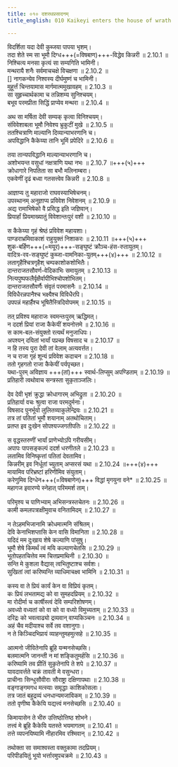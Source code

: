 ```yaml
---
title: ०१० दशरथप्रसादनम्
title_english: 010 Kaikeyi enters the house of wrath

---
```

<div class="audioEmbed"  caption="श्रीराम-हरिसीताराममूर्ति-घनपाठिभ्यां वचनम्" src="https://archive.org/download/Ramayana-recitation-Sriram-harisItArAmamUrti-Ghanapaati-v2/Kanda_2/Kanda_2_AYK-010-Dasharatha_Pradhanaa.mp3"></div>

  
विदर्शिता यदा देवी कुब्जया पापया भृशम्।  
तदा शेते स्म सा भूमौ दिग्ध+++(=विषबाण)+++-विद्धेव किन्नरी ॥ 2.10.1 ॥   
निश्चित्य मनसा कृत्यं सा सम्यगिति भामिनी।  
मन्थरायै शनैः सर्वमाचचक्षे विचक्षणा ॥ 2.10.2 ॥   
[]
नागकन्येव निश्वस्य दीर्घमुष्णं च भामिनी।  
मुहूर्त्तं चिन्तयामास मार्गमात्ममुखावहम् ॥ 2.10.3 ॥   
सा सुहृच्चार्थकामा च तन्निशम्य सुनिश्चयम्।  
बभूव परमप्रीता सिद्धिं प्राप्येव मन्थरा ॥ 2.10.4 ॥   

अथ सा मर्षिता देवी सम्यक् कृत्वा विनिश्चयम्।  
संविवेशाबला भूमौ निवेश्य भ्रुकुटीं मुखे ॥ 2.10.5 ॥   
ततश्चित्राणि माल्यानि दिव्यान्याभरणानि च।  
अपविद्धानि कैकेय्या तानि भूमिं प्रपेदिरे ॥ 2.10.6 ॥   

तया तान्यपविद्धानि माल्यान्याभरणानि च।  
अशोभयन्त वसुधां नक्षत्राणि यथा नभः ॥ 2.10.7 ॥+++(५)+++   
क्रोधागारे निपतिता सा बभौ मलिनाम्बरा।  
एकवेणीं दृढं बध्वा गतसत्त्वेव किन्नरी ॥ 2.10.8 ॥   

आज्ञाप्य तु महाराजो राघवस्याभिषेचनम्।  
उपस्थानम् अनुज्ञाप्य प्रविवेश निवेशनम् ॥ 2.10.9 ॥   
अद्य रामाभिषेको वै प्रसिद्ध इति जज्ञिवान्।  
प्रियार्हां प्रियमाख्यातुं विवेशान्तःपुरं वशी ॥ 2.10.10 ॥   

स कैकेय्या गृहं श्रेष्ठं प्रविवेश महायशाः।  
पाण्डराभ्रमिवाकाशं राहुयुक्तं निशाकरः ॥ 2.10.11 ॥+++(५)+++   
शुक-बर्हिण+++(=मयूर)+++-सङ्घुष्टं क्रौञ्च-हंस-रुतायुतम्।  
वादित्र-रव-सङ्घुष्टं कुब्जा-वामनिका-युतम्+++(४)+++ ॥ 2.10.12 ॥   
लतागृहैश्चित्रगृहैश् चम्पकाशोकशोभितैः।  
दान्तराजतसौवर्ण-वेदिकाभिः समायुतम् ॥ 2.10.13 ॥   
नित्यपुष्पफलैर्वृक्षैर्वापीभिश्चोपशोभितम्।  
दान्तराजतसौवर्णैः संवृतं परमासनैः ॥ 2.10.14 ॥   
विविधैरन्नपानैश्च भक्ष्यैश्च विविधैरपि।  
उपपन्नं महार्हैश्च भूषितैस्त्रिदिवोपमम् ॥ 2.10.15 ॥   

तत् प्रविश्य महाराजः स्वमन्तःपुरम् ऋद्धिमत्।  
न ददर्श प्रियां राजा कैकेयीं शयनोत्तमे ॥ 2.10.16 ॥   
स काम-बल-संयुक्तो रत्यर्थं मनुजाधिपः।  
अपश्यन् दयितां भार्यां पप्रच्छ विषसाद च ॥ 2.10.17 ॥   
न हि तस्य पुरा देवी तां वेलाम् अत्यवर्त्तत।  
न च राजा गृहं शून्यं प्रविवेश कदाचन ॥ 2.10.18 ॥   
ततो गृहगतो राजा कैकेयीं पर्यपृच्छत।  
यथा-पुरम् अविज्ञाय +++(तां)+++ स्वार्थ-लिप्सुम् अपण्डिताम् ॥ 2.10.19 ॥   
प्रतिहारी त्वथोवाच सन्त्रस्ता सुकृताञ्जलिः।  

देव देवी भृशं क्रुद्धा क्रोधागारम् अभिद्रुता ॥ 2.10.20 ॥   
प्रतिहार्या वचः श्रुत्वा राजा परमदुर्मनाः।  
विषसाद पुनर्भूयो लुलितव्याकुलेन्द्रियः ॥ 2.10.21 ॥   
तत्र तां पतितां भूमौ शयानाम् अतथोचिताम्।  
प्रतप्त इव दुःखेन सोपश्यज्जगतीपतिः ॥ 2.10.22 ॥   

स वृद्धस्तरुणीं भार्यां प्राणेभ्योऽपि गरीयसीम्।  
अपापः पापसङ्कल्पं ददर्श धरणीतले ॥ 2.10.23 ॥   
लतामिव विनिष्कृत्तां पतितां देवतामिव।  
किन्नरीम् इव निर्धूतां च्युताम् अप्सरसं यथा ॥ 2.10.24 ॥+++(४)+++   
मायामिव परिभ्रष्टां हरिणीमिव संयुताम्।  
करेणुमिव दिग्धेन+++(=विषबाणेन)+++ विद्धां मृगयुना वने\* ॥ 2.10.25 ॥   
महागज इवारण्ये स्नेहात् परिममर्श ताम्।  

परिमृश्य च पाणिभ्याम् अभिसन्त्रस्तचेतनः ॥ 2.10.26 ॥   
कामी कमलपत्राक्षीमुवाच वनितामिदम् ॥ 2.10.27 ॥   

न तेऽहमभिजानामि क्रोधमात्मनि संश्रितम्।  
देवि केनाभिशप्तासि केन वासि विमानिता ॥ 2.10.28 ॥   
यदिदं मम दुःखाय शेषे कल्याणि पांसुषु।  
भूमौ शेषे किमर्थं त्वं मयि कल्याणचेतसि ॥ 2.10.29 ॥   
भूतोपहतचित्तेव मम चित्तप्रमाथिनी ॥ 2.10.30 ॥   
सन्ति मे कुशला वैद्यास् त्वभितुष्टाश्च सर्वशः।  
सुखितां त्वां करिष्यन्ति व्याधिमाचक्ष्व भामिनि ॥ 2.10.31 ॥   

कस्य वा ते प्रियं कार्यं केन वा विप्रियं कृतम्।  
कः प्रियं लभतामद्य को वा सुमहदप्रियम् ॥ 2.10.32 ॥   
मा रोदीर्मा च कार्षीस्त्वं देवि सम्परिशोषणम्।  
अवध्यो वध्यतां को वा को वा वध्यो विमुच्यताम् ॥ 2.10.33 ॥   
दरिद्रः को भवत्वाढ्यो द्रव्यवान् वाप्यकिञ्चनः ॥ 2.10.34 ॥   
अहं चैव मदीयाश्च सर्वे तव वशानुगाः।  
न ते किञ्चिदभिप्रायं व्याहन्तुमहमुत्सहे ॥ 2.10.35 ॥   

आत्मनो जीवितेनापि ब्रूहि यन्मनसेच्छसि।  
बलमात्मनि जानन्ती न मां शङ्कितुमर्हसि ॥ 2.10.36 ॥   
करिष्यामि तव प्रीतिं सुकृतेनापि ते शपे ॥ 2.10.37 ॥   
यावदावर्त्तते चक्रं तावती मे वसुन्धरा।  
प्राचीनाः सिन्धुसौवीराः सौराष्ट्रा दक्षिणापथाः ॥ 2.10.38 ॥   
वङ्गाङ्गमगध मत्स्याः समृद्धाः काशिकोसलाः।  
तत्र जातं बहुद्रव्यं धनधान्यमजाविकम् ॥ 2.10.39 ॥   
ततो वृणीष्व कैकेयि यद्यत्त्वं मनसेच्छसि ॥ 2.10.40 ॥   

किमायासेन ते भीरु उत्तिष्ठोत्तिष्ठ शोभने।  
तत्त्वं मे ब्रूहि कैकेयि यतस्ते भयमागतम् ॥ 2.10.41 ॥   
तत्ते व्यपनयिष्यामि नीहारमिव रश्मिवान् ॥ 2.10.42 ॥   

तथोक्ता सा समाश्वस्ता वक्तुकामा तदप्रियम्।  
परिपीडयितुं भूयो भर्त्तारमुपचक्रमे ॥ 2.10.43 ॥   